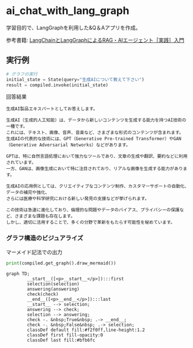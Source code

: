 # ai_chat_with_lang_graph

学習目的で、LangGraphを利用した&Q＆Aアプリを作成。

参考書籍: [LangChainとLangGraphによるRAG・AIエージェント［実践］入門](https://amzn.to/3DvNhSi) 

## 実行例
```python
# グラフの実行
initial_state = State(query="生成AIについて教えて下さい")
result = compiled.invoke(initial_state)
```

回答結果
```
生成AI製品エキスパートとしてお答えします。

生成AI（生成的人工知能）は、データから新しいコンテンツを生成する能力を持つAI技術の一種です。
これには、テキスト、画像、音声、音楽など、さまざまな形式のコンテンツが含まれます。
生成AIの代表的な技術には、GPT（Generative Pre-trained Transformer）やGAN（Generative Adversarial Networks）などがあります。

GPTは、特に自然言語処理において強力なツールであり、文章の生成や翻訳、要約などに利用されています。
一方、GANは、画像生成において特に注目されており、リアルな画像を生成する能力があります。

生成AIの応用例としては、クリエイティブなコンテンツ制作、カスタマーサポートの自動化、データの補完や強化、
さらには医療や科学研究における新しい発見の支援などが挙げられます。

この技術は急速に進化しており、倫理的な問題やデータのバイアス、プライバシーの保護など、さまざまな課題も存在します。
しかし、適切に活用することで、多くの分野で革新をもたらす可能性を秘めています。
```

### グラフ構造のビジュアライズ
マーメイド記法での出力
```python
print(compiled.get_graph().draw_mermaid())
```
```mermaid
graph TD;
        __start__([<p>__start__</p>]):::first
        selection(selection)
        answering(answering)
        check(check)
        __end__([<p>__end__</p>]):::last
        __start__ --> selection;
        answering --> check;
        selection --> answering;
        check -. &nbsp;True&nbsp; .-> __end__;
        check -. &nbsp;False&nbsp; .-> selection;
        classDef default fill:#f2f0ff,line-height:1.2
        classDef first fill-opacity:0
        classDef last fill:#bfb6fc
```
